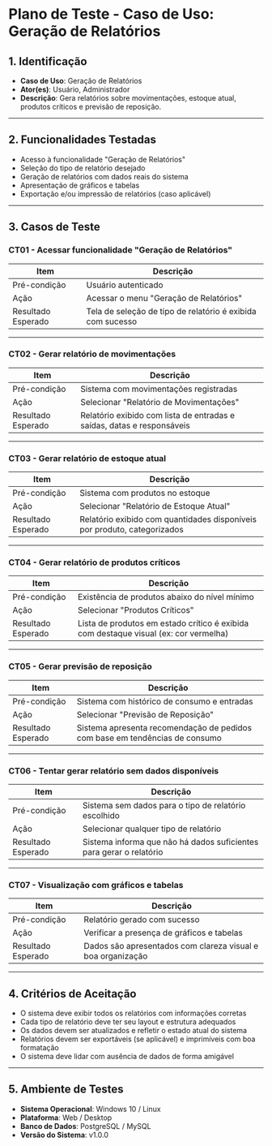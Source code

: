 # Plano de Teste - Caso de Uso: Geração de Relatórios

## 1. Identificação
- **Caso de Uso**: Geração de Relatórios
- **Ator(es)**: Usuário, Administrador
- **Descrição**: Gera relatórios sobre movimentações, estoque atual, produtos críticos e previsão de reposição.

---

## 2. Funcionalidades Testadas
- Acesso à funcionalidade "Geração de Relatórios"
- Seleção do tipo de relatório desejado
- Geração de relatórios com dados reais do sistema
- Apresentação de gráficos e tabelas
- Exportação e/ou impressão de relatórios (caso aplicável)

---

## 3. Casos de Teste

### CT01 - Acessar funcionalidade "Geração de Relatórios"
| Item                | Descrição                                      |
|---------------------|-----------------------------------------------|
| Pré-condição        | Usuário autenticado                            |
| Ação                | Acessar o menu "Geração de Relatórios"        |
| Resultado Esperado  | Tela de seleção de tipo de relatório é exibida com sucesso |

---

### CT02 - Gerar relatório de movimentações
| Item                | Descrição                                      |
|---------------------|-----------------------------------------------|
| Pré-condição        | Sistema com movimentações registradas         |
| Ação                | Selecionar "Relatório de Movimentações"       |
| Resultado Esperado  | Relatório exibido com lista de entradas e saídas, datas e responsáveis |

---

### CT03 - Gerar relatório de estoque atual
| Item                | Descrição                                      |
|---------------------|-----------------------------------------------|
| Pré-condição        | Sistema com produtos no estoque               |
| Ação                | Selecionar "Relatório de Estoque Atual"       |
| Resultado Esperado  | Relatório exibido com quantidades disponíveis por produto, categorizados |

---

### CT04 - Gerar relatório de produtos críticos
| Item                | Descrição                                      |
|---------------------|-----------------------------------------------|
| Pré-condição        | Existência de produtos abaixo do nível mínimo |
| Ação                | Selecionar "Produtos Críticos"                |
| Resultado Esperado  | Lista de produtos em estado crítico é exibida com destaque visual (ex: cor vermelha) |

---

### CT05 - Gerar previsão de reposição
| Item                | Descrição                                      |
|---------------------|-----------------------------------------------|
| Pré-condição        | Sistema com histórico de consumo e entradas   |
| Ação                | Selecionar "Previsão de Reposição"            |
| Resultado Esperado  | Sistema apresenta recomendação de pedidos com base em tendências de consumo |

---

### CT06 - Tentar gerar relatório sem dados disponíveis
| Item                | Descrição                                      |
|---------------------|-----------------------------------------------|
| Pré-condição        | Sistema sem dados para o tipo de relatório escolhido |
| Ação                | Selecionar qualquer tipo de relatório         |
| Resultado Esperado  | Sistema informa que não há dados suficientes para gerar o relatório |

---

### CT07 - Visualização com gráficos e tabelas
| Item                | Descrição                                      |
|---------------------|-----------------------------------------------|
| Pré-condição        | Relatório gerado com sucesso                   |
| Ação                | Verificar a presença de gráficos e tabelas    |
| Resultado Esperado  | Dados são apresentados com clareza visual e boa organização |

---

## 4. Critérios de Aceitação
- O sistema deve exibir todos os relatórios com informações corretas
- Cada tipo de relatório deve ter seu layout e estrutura adequados
- Os dados devem ser atualizados e refletir o estado atual do sistema
- Relatórios devem ser exportáveis (se aplicável) e imprimíveis com boa formatação
- O sistema deve lidar com ausência de dados de forma amigável

---

## 5. Ambiente de Testes
- **Sistema Operacional**: Windows 10 / Linux
- **Plataforma**: Web / Desktop
- **Banco de Dados**: PostgreSQL / MySQL
- **Versão do Sistema**: v1.0.0
